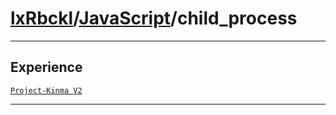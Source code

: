 # [lxRbckl](https://github.com/lxRbckl/lxRbckl/tree/main/README.md)/[JavaScript](https://github.com/lxRbckl/lxRbckl/tree/main/JavaScript)/child_process

---

## Experience
[`Project-Kinma V2`](https://github.com/lxRbckl/Project-Kinma/blob/V2/README.md)

---
